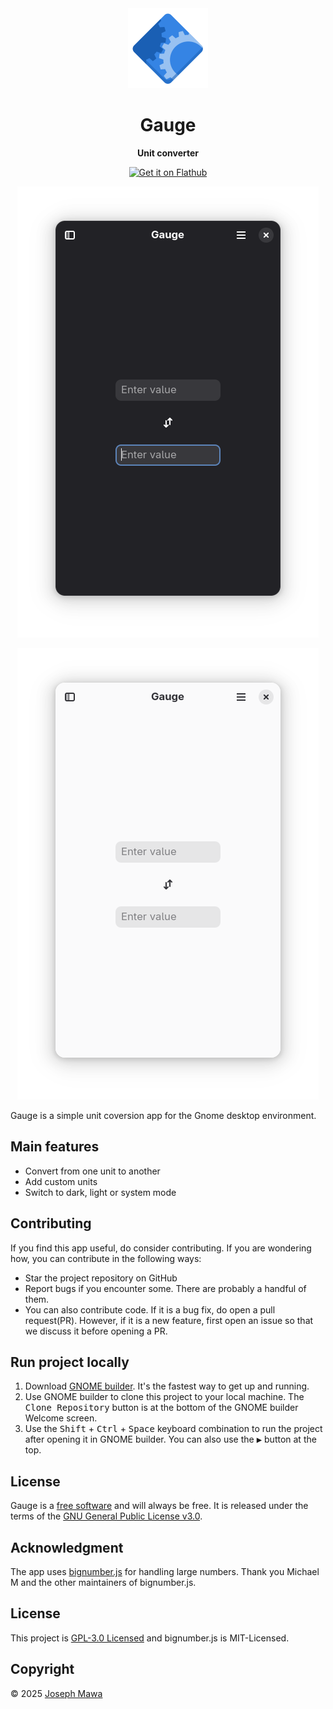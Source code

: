 <!-- markdownlint-disable -->
<div align="center">
  <img src="./data/icons/hicolor/scalable/apps/io.github.josephmawa.Gauge.svg" alt="Gauge" width="128" height="128"/>
</div>
<h1 align="center">Gauge</h1>
<p align="center"><b>Unit converter</b></p>
<div align="center">
  <a href="https://flathub.org/apps/io.github.josephmawa.Gauge">
    <img width="240" alt="Get it on Flathub" src="https://flathub.org/api/badge?locale=en"/>
  </a>
</div>
<p align="center">
  <img src="./screenshots/gauge-dark-mode.png" alt="Gauge in dark mode" width="482" height="722"/>
</p>
<p align="center">
  <img src="./screenshots/gauge-light-mode.png" alt="Gauge in light mode" width="482" height="722"/>
</p>

<!-- markdownlint-enable -->
<!-- markdownlint-disable headings -->

Gauge is a simple unit coversion app for the Gnome desktop environment.

 ## Main features

- Convert from one unit to another
- Add custom units
- Switch to dark, light or system mode

## Contributing

If you find this app useful, do consider contributing. If you are wondering how,
you can contribute in the following ways:

- Star the project repository on GitHub
- Report bugs if you encounter some. There are probably a handful of them.
- You can also contribute code. If it is a bug fix, do open a pull request(PR). However,
if it is a new feature, first open an issue so that we discuss it before opening
a PR.

## Run project locally
 <!-- markdownlint-disable no-inline-html -->
1. Download [GNOME builder](https://flathub.org/apps/org.gnome.Builder). It's the
 fastest way to get up and running.
1. Use GNOME builder to clone this project to your local machine. The
<kbd>Clone Repository</kbd> button is at the bottom of the GNOME builder Welcome
 screen.
1. Use the <kbd>Shift</kbd> + <kbd>Ctrl</kbd> + <kbd>Space</kbd> keyboard
combination to run the project after opening it in GNOME builder. You can also
 use the <kbd>▶</kbd> button at the top.
 <!-- markdownlint-enable no-inline-html -->

## License

Gauge is a [free software](https://www.gnu.org/philosophy/free-sw.html) and
will always be free. It is released under the terms of the
[GNU General Public License v3.0](./LICENSE).

## Acknowledgment

The app uses [bignumber.js](https://mikemcl.github.io/bignumber.js/) for handling
large numbers. Thank you Michael M and the other maintainers of bignumber.js.

## License

This project is [GPL-3.0 Licensed](./COPYING) and bignumber.js is MIT-Licensed.

## Copyright

© 2025 [Joseph Mawa](https://github.com/josephmawa)
